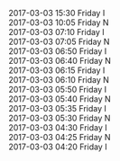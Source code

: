 2017-03-03 15:30 Friday  I  
2017-03-03 10:05 Friday  N  
2017-03-03 07:10 Friday  I  
2017-03-03 07:05 Friday  N  
2017-03-03 06:50 Friday  I  
2017-03-03 06:40 Friday  N  
2017-03-03 06:15 Friday  I  
2017-03-03 06:10 Friday  N  
2017-03-03 05:50 Friday  I  
2017-03-03 05:40 Friday  N  
2017-03-03 05:35 Friday  I  
2017-03-03 05:30 Friday  N  
2017-03-03 04:30 Friday  I  
2017-03-03 04:25 Friday  N  
2017-03-03 04:20 Friday  I  
